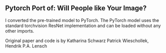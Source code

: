 ## Pytorch Port of: Will People like Your Image?
I converted the pre-trained model to PyTorch. The PyTorch model uses the standard torchvision ResNet implementation and can be loaded without any other imports.

Original paper and code is by Katharina Schwarz Patrick Wieschollek, Hendrik P.A. Lensch

